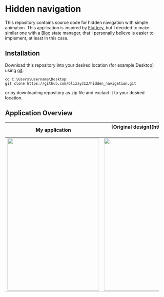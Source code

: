 # Hidden navigation
This repository contains source code for hidden navigation with simple animation. This application is inspired by [Fluttery](https://www.youtube.com/watch?v=6CEjnCVdgRM), but I decided to make similar one with a [Bloc](https://pub.dev/packages/bloc) state manager, that I personally believe is easier to implement, at least in this case.


## Installation
Download this repository into your desired location (for example Desktop) using [git](https://git-scm.com/):
```
cd C:\Users\Username\Desktop
git clone https://github.com/blizzy312/hidden_navigation.git
```
or by downloading repository as zip file and exctact it to your desired location.

## Application Overview
<table >
  <thead>
        <tr>
            <th>My application</th>
            <th>[Original design](https://dribbble.com/shots/2729372-Paleo-Paddock-ios-application-menu-animation)</th>
        </tr>
  </thead>
  <tbody>
        <tr>
          <td align="left"><img src="/hidden_nav.gif"  width="300" height="500"/></td>
          <td align="center"><img src="/hidden_nav_origin.gif"  width="650" height="500"/></td>
        </tr>
  </tbody>
  
</table>
